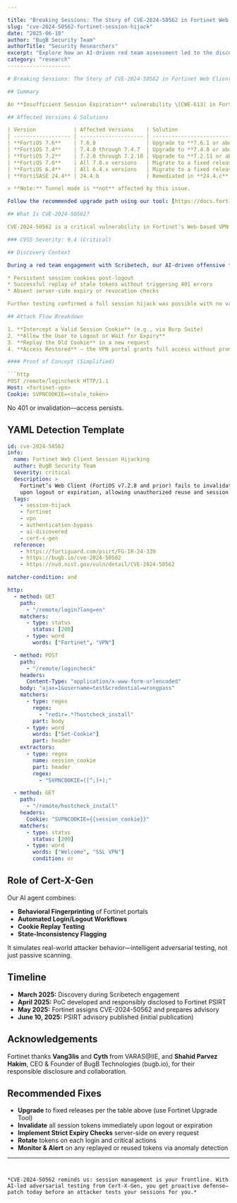 ```yaml
---

title: "Breaking Sessions: The Story of CVE-2024-50562 in Fortinet Web Client"
slug: "cve-2024-50562-fortinet-session-hijack"
date: "2025-06-10"
author: "BugB Security Team"
authorTitle: "Security Researchers"
excerpt: "Explore how an AI-driven red team assessment led to the discovery of CVE-2024-50562—a critical session management flaw in Fortinet's Web Client that enabled persistent session hijacking."
category: "research"
--------------------

# Breaking Sessions: The Story of CVE-2024-50562 in Fortinet Web Client

## Summary

An **Insufficient Session Expiration** vulnerability \[CWE-613] in FortiOS SSL-VPN may allow an attacker in possession of a valid VPN cookie to reuse it after logout or natural expiration, gaining unauthorized access to the SSL-VPN portal.

## Affected Versions & Solutions

| Version            | Affected Versions    | Solution                                      |
| ------------------ | -------------------- | --------------------------------------------- |
| **FortiOS 7.6**    | 7.6.0                | Upgrade to **7.6.1 or above**                 |
| **FortiOS 7.4**    | 7.4.0 through 7.4.7  | Upgrade to **7.4.8 or above**                 |
| **FortiOS 7.2**    | 7.2.0 through 7.2.10 | Upgrade to **7.2.11 or above**                |
| **FortiOS 7.0**    | All 7.0.x versions   | Migrate to a fixed release                    |
| **FortiOS 6.4**    | All 6.4.x versions   | Migrate to a fixed release                    |
| **FortiSASE 24.4** | 24.4.b               | Remediated in **24.4.c** – no action required |

> **Note:** Tunnel mode is **not** affected by this issue.

Follow the recommended upgrade path using our tool: [https://docs.fortinet.com/upgrade-tool](https://docs.fortinet.com/upgrade-tool)

## What Is CVE-2024-50562?

CVE-2024-50562 is a critical vulnerability in Fortinet’s Web-based VPN client (FortiOS v7.2.8 and prior), where session tokens are never invalidated server-side. Even after logout or expiration, those cookies can be replayed to regain full user access.

### CVSS Severity: 9.4 (Critical)

## Discovery Context

During a red team engagement with Scribetech, our AI-driven offensive framework **Cert-X-Gen** observed:

* Persistent session cookies post-logout
* Successful replay of stale tokens without triggering 401 errors
* Absent server-side expiry or revocation checks

Further testing confirmed a full session hijack was possible with no valid credentials.

## Attack Flow Breakdown

1. **Intercept a Valid Session Cookie** (e.g., via Burp Suite)
2. **Allow the User to Logout or Wait for Expiry**
3. **Replay the Old Cookie** in a new request
4. **Access Restored** – the VPN portal grants full access without prompting for credentials

#### Proof of Concept (Simplified)

```http
POST /remote/logincheck HTTP/1.1
Host: <fortinet-vpn>
Cookie: SVPNCOOKIE=<stale_token>
```

No 401 or invalidation—access persists.

## YAML Detection Template

```yaml
id: cve-2024-50562
info:
  name: Fortinet Web Client Session Hijacking
  author: BugB Security Team
  severity: critical
  description: >
    Fortinet’s Web Client (FortiOS v7.2.8 and prior) fails to invalidate session tokens
    upon logout or expiration, allowing unauthorized reuse and session hijacking.
  tags:
    - session-hijack
    - fortinet
    - vpn
    - authentication-bypass
    - ai-discovered
    - cert-x-gen
  reference:
    - https://fortiguard.com/psirt/FG-IR-24-339
    - https://bugb.io/cve-2024-50562
    - https://nvd.nist.gov/vuln/detail/CVE-2024-50562

matcher-condition: and

http:
  - method: GET
    path:
      - "/remote/login?lang=en"
    matchers:
      - type: status
        status: [200]
      - type: word
        words: ["Fortinet", "VPN"]

  - method: POST
    path:
      - "/remote/logincheck"
    headers:
      Content-Type: "application/x-www-form-urlencoded"
    body: "ajax=1&username=test&credential=wrongpass"
    matchers:
      - type: regex
        regex:
          - "redir=.*?hostcheck_install"
        part: body
      - type: word
        words: ["Set-Cookie"]
        part: header
    extractors:
      - type: regex
        name: session_cookie
        part: header
        regex:
          - "SVPNCOOKIE=([^;]+);"

  - method: GET
    path:
      - "/remote/hostcheck_install"
    headers:
      Cookie: "SVPNCOOKIE={{session_cookie}}"
    matchers:
      - type: status
        status: [200]
      - type: word
        words: ["Welcome", "SSL VPN"]
        condition: or
```

## Role of Cert-X-Gen

Our AI agent combines:

* **Behavioral Fingerprinting** of Fortinet portals
* **Automated Login/Logout Workflows**
* **Cookie Replay Testing**
* **State-Inconsistency Flagging**

It simulates real-world attacker behavior—intelligent adversarial testing, not just passive scanning.

## Timeline

* **March 2025:** Discovery during Scribetech engagement
* **April 2025:** PoC developed and responsibly disclosed to Fortinet PSIRT
* **May 2025:** Fortinet assigns CVE-2024-50562 and prepares advisory
* **June 10, 2025:** PSIRT advisory published (initial publication)

## Acknowledgements

Fortinet thanks **Vang3lis** and **Cyth** from VARAS\@IIE, and **Shahid Parvez Hakim**, CEO & Founder of BugB Technologies (bugb.io), for their responsible disclosure and collaboration.

## Recommended Fixes

* **Upgrade** to fixed releases per the table above (use Fortinet Upgrade Tool)
* **Invalidate** all session tokens immediately upon logout or expiration
* **Implement Strict Expiry Checks** server-side on every request
* **Rotate** tokens on each login and critical actions
* **Monitor & Alert** on any replayed or reused tokens via anomaly detection

---
```


*CVE-2024-50562 reminds us: session management is your frontline. With AI-led adversarial testing from Cert-X-Gen, you get proactive defense—patch today before an attacker tests your sessions for you.*
